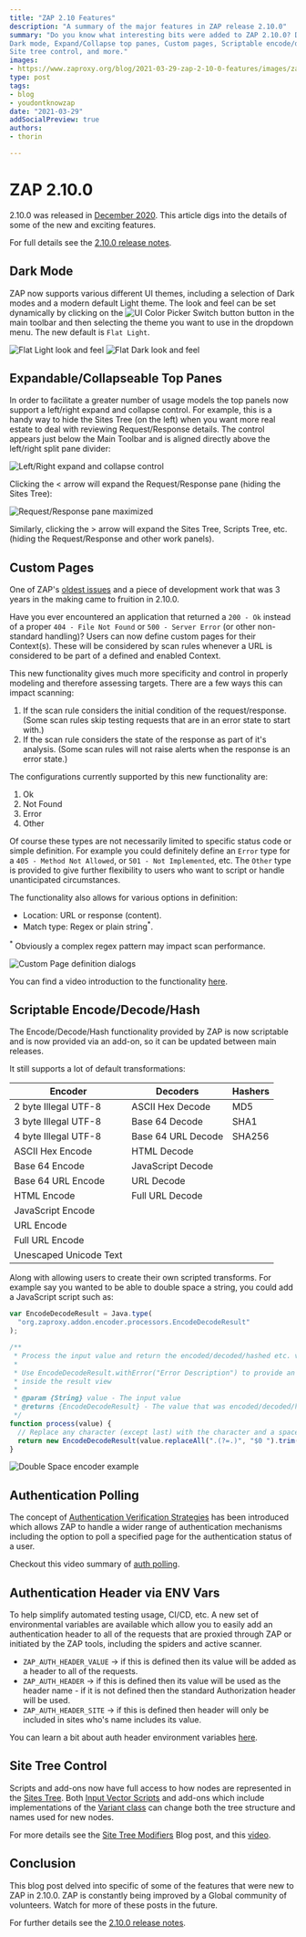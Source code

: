 ```yaml
---
title: "ZAP 2.10 Features"
description: "A summary of the major features in ZAP release 2.10.0"
summary: "Do you know what interesting bits were added to ZAP 2.10.0? Don't read release notes? This blog post is for you! 
Dark mode, Expand/Collapse top panes, Custom pages, Scriptable encode/decode/hash, Authentication polling, Auth header via ENV vars, 
Site tree control, and more."
images:
- https://www.zaproxy.org/blog/2021-03-29-zap-2-10-0-features/images/zapbot.png
type: post
tags:
- blog
- youdontknowzap
date: "2021-03-29"
addSocialPreview: true
authors:
- thorin

---
```


# ZAP 2.10.0

2.10.0 was released in [December 2020](https://www.zaproxy.org/blog/2020-12-21-zap-2-10-0-the-10-year-anniversary-release/). This article digs into the details of some of the new and exciting features.

For full details see the [2.10.0 release notes](/docs/desktop/releases/2.10.0/).

## Dark Mode

ZAP now supports various different UI themes, including a selection of Dark modes and a modern default Light theme. The look and feel can be set dynamically by clicking on the ![UI Color Picker Switch button](images/ui-color-picker-switch.png) button in the main toolbar and then selecting the theme you want to use in the dropdown menu. The new default is `Flat Light`.

![Flat Light look and feel](images/flat-light.png)
![Flat Dark look and feel](images/flat-dark.png)

## Expandable/Collapseable Top Panes

In order to facilitate a greater number of usage models the top panels now support a left/right expand and collapse control. For example, this is a handy way to hide the Sites Tree (on the left) when you want more real estate to deal with reviewing Request/Response details.
The control appears just below the Main Toolbar and is aligned directly above the left/right split pane divider:

![Left/Right expand and collapse control](images/lr-control.png)

Clicking the &lt; arrow will expand the Request/Response pane (hiding the Sites Tree):

![Request/Response pane maximized](images/rr-max.png)

Similarly, clicking the &gt; arrow will expand the Sites Tree, Scripts Tree, etc. (hiding the Request/Response and other work panels).

## Custom Pages

One of ZAP's [oldest issues](https://github.com/zaproxy/zaproxy/issues/9) and a piece of development work that was 3 years in the making came to fruition in 2.10.0.

Have you ever encountered an application that returned a `200 - Ok` instead of a proper `404 - File Not Found` or `500 - Server Error` (or other non-standard handling)? Users can now define custom pages for their Context(s). These will be considered by scan rules whenever a URL is considered to be part of a defined and enabled Context.

This new functionality gives much more specificity and control in properly modeling and therefore assessing targets. There are a few ways this can impact scanning:

1. If the scan rule considers the initial condition of the request/response. (Some scan rules skip testing requests that are in an error state to start with.)
2. If the scan rule considers the state of the response as part of it's analysis. (Some scan rules will not raise alerts when the response is an error state.)

The configurations currently supported by this new functionality are:

1. Ok
2. Not Found
3. Error
4. Other

Of course these types are not necessarily limited to specific status code or simple definition. For example you could definitely define an `Error` type for a `405 - Method Not Allowed`, or `501 - Not Implemented`, etc. The `Other` type is provided to give further flexibility to users who want to script or handle unanticipated circumstances.

The functionality also allows for various options in definition:

- Location: URL or response (content).
- Match type: Regex or plain string<sup>\*</sup>.

<sup>\*</sup> Obviously a complex regex pattern may impact scan performance.

![Custom Page definition dialogs](images/custom-page-defn.png)

You can find a video introduction to the functionality [here](http://www.youtube.com/watch?v=rrVr-_-y6Xo&t=1m57s).

## Scriptable Encode/Decode/Hash

The Encode/Decode/Hash functionality provided by ZAP is now scriptable and is now provided via an add-on, so it can be updated between main releases.

It still supports a lot of default transformations:

| Encoder                | Decoders           | Hashers |
| ---------------------- | ------------------ | ------- |
| 2 byte Illegal UTF-8   | ASCII Hex Decode   | MD5     |
| 3 byte Illegal UTF-8   | Base 64 Decode     | SHA1    |
| 4 byte Illegal UTF-8   | Base 64 URL Decode | SHA256  |
| ASCII Hex Encode       | HTML Decode        |         |
| Base 64 Encode         | JavaScript Decode  |         |
| Base 64 URL Encode     | URL Decode         |         |
| HTML Encode            | Full URL Decode    |         |
| JavaScript Encode      |                    |         |
| URL Encode             |                    |         |
| Full URL Encode        |                    |         |
| Unescaped Unicode Text |                    |         |

Along with allowing users to create their own scripted transforms. For example say you wanted to be able to double space a string, you could add a JavaScript script such as:

```js
var EncodeDecodeResult = Java.type(
  "org.zaproxy.addon.encoder.processors.EncodeDecodeResult"
);

/**
 * Process the input value and return the encoded/decoded/hashed etc. value
 *
 * Use EncodeDecodeResult.withError("Error Description") to provide an error description
 * inside the result view
 *
 * @param {String} value - The input value
 * @returns {EncodeDecodeResult} - The value that was encoded/decoded/hashed etc.
 */
function process(value) {
  // Replace any character (except last) with the character and a space
  return new EncodeDecodeResult(value.replaceAll(".(?=.)", "$0 ").trim());
}
```

![Double Space encoder example](images/dbl-space.png)

## Authentication Polling

The concept of [Authentication Verification Strategies](https://www.zaproxy.org/docs/desktop/start/features/authstrategies/) has been introduced which allows ZAP to handle a wider range of authentication mechanisms including the option to poll a specified page for the authentication status of a user.

Checkout this video summary of [auth polling](https://www.youtube.com/watch?v=rrVr-_-y6Xo&t=377s).

## Authentication Header via ENV Vars

To help simplify automated testing usage, CI/CD, etc. A new set of environmental variables are available which allow you to easily add an authentication header to all of the requests that are proxied through ZAP or initiated by the ZAP tools, including the spiders and active scanner.

- `ZAP_AUTH_HEADER_VALUE` &rarr; if this is defined then its value will be added as a header to all of the requests.
- `ZAP_AUTH_HEADER` &rarr; if this is defined then its value will be used as the header name - if it is not defined then the standard Authorization header will be used.
- `ZAP_AUTH_HEADER_SITE` &rarr; if this is defined then header will only be included in sites who's name includes its value.

You can learn a bit about auth header environment variables [here](https://www.youtube.com/watch?v=rrVr-_-y6Xo&t=1107s).

## Site Tree Control

Scripts and add-ons now have full access to how nodes are represented in the [Sites Tree](https://www.zaproxy.org/docs/desktop/start/features/sitestree/). Both [Input Vector Scripts](https://github.com/zaproxy/community-scripts/tree/main/variant) and add-ons which include implementations of the [Variant class](https://static.javadoc.io/org.zaproxy/zap/2.10.0/org/parosproxy/paros/core/scanner/Variant.html) can change both the tree structure and names used for new nodes.

For more details see the [Site Tree Modifiers](https://www.zaproxy.org/blog/2020-09-22-sites-tree-modifiers/) Blog post, and this [video](https://www.youtube.com/watch?v=rrVr-_-y6Xo&t=697s).

## Conclusion

This blog post delved into specific of some of the features that were new to ZAP in 2.10.0. ZAP is constantly being improved by a Global community of volunteers. Watch for more of these posts in the future.

For further details see the [2.10.0 release notes](/docs/desktop/releases/2.10.0/).
